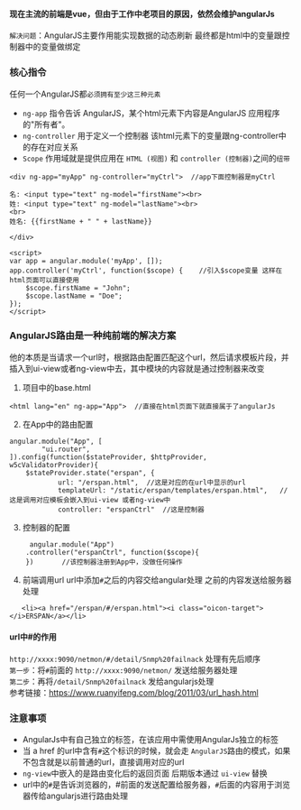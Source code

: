 #### 现在主流的前端是vue，但由于工作中老项目的原因，依然会维护angularJs

`解决问题`：AngularJS主要作用能实现数据的动态刷新 最终都是html中的变量跟控制器中的变量做绑定

### 核心指令  

任何一个AngularJS都`必须拥有至少这三种元素` 
- `ng-app` 指令告诉 AngularJS，某个html元素下内容是AngularJS 应用程序 的"所有者"。  
- `ng-controller` 用于定义一个控制器 该html元素下的变量跟ng-controller中的存在对应关系  
- `Scope` 作用域就是提供应用在 `HTML (视图)` 和 `controller (控制器)`之间的`纽带`  
```
<div ng-app="myApp" ng-controller="myCtrl">  //app下面控制器是myCtrl

名: <input type="text" ng-model="firstName"><br>  
姓: <input type="text" ng-model="lastName"><br>
<br>
姓名: {{firstName + " " + lastName}}

</div>

<script>
var app = angular.module('myApp', []);     
app.controller('myCtrl', function($scope) {    //引入$scope变量 这样在html页面可以直接使用
    $scope.firstName = "John";
    $scope.lastName = "Doe";
});
</script>
```

### AngularJS路由是一种纯前端的解决方案  
他的本质是当请求一个url时，根据路由配置匹配这个url，然后请求模板片段，并插入到ui-view或者ng-view中去，其中模块的内容就是通过控制器来改变

1. 项目中的base.html  
```
<html lang="en" ng-app="App">  //直接在html页面下就直接属于了angularJs 

```    
2. 在App中的路由配置  
```
angular.module("App", [
        "ui.router",
]).config(function($stateProvider, $httpProvider, w5cValidatorProvider){
    $stateProvider.state("erspan", {  
            url: "/erspan.html",  //这是对应的在url中显示的url
            templateUrl: "/static/erspan/templates/erspan.html",   //这是调用对应模板会嵌入到ui-view 或者ng-view中
            controller: "erspanCtrl"  //这是控制器  
```
3. 控制器的配置   
```
     angular.module("App")
    .controller("erspanCtrl", function($scope){
    })       //该控制器注册到App中，没做任何操作 
```
4. 前端调用url   url中添加`#`之后的内容交给angular处理 之前的内容发送给服务器处理  
```
   <li><a href="/erspan/#/erspan.html"><i class="oicon-target"></i>ERSPAN</a></li>   
```

#### url中#的作用  
`http://xxxx:9090/netmon/#/detail/Snmp%20failnack` 处理有先后顺序    
`第一步`：将`#`前面的 `http://xxxx:9090/netmon/` 发送给服务器处理     
`第二步`：再将`/detail/Snmp%20failnack` 发给angularjs处理    
参考链接：https://www.ruanyifeng.com/blog/2011/03/url_hash.html    

### 注意事项
- AngularJs中有自己独立的标签，在该应用中需使用AngularJs独立的标签
- 当 a href 的url中含有`#`这个标识的时候，就会走 `AngularJS`路由的模式，如果不包含就是以前普通的url，直接调用对应的url
- `ng-view`中嵌入的是路由变化后的返回页面 后期版本通过 `ui-view` 替换
- url中的`#`是告诉浏览器的，#前面的发送配置给服务器，`#`后面的内容用于浏览器传给angularjs进行路由处理




